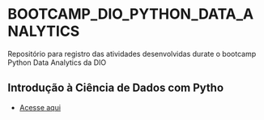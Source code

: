 # BOOTCAMP_DIO_PYTHON_DATA_ANALYTICS
Repositório para registro das atividades desenvolvidas durate o bootcamp Python Data Analytics da DIO

## Introdução à Ciência de Dados com Pytho

- [Acesse aqui](https://github.com/theHprogrammer/PYTHON_CLASS/tree/main/DIO)
